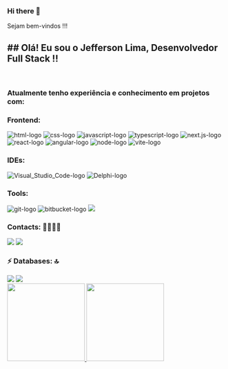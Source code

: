 <!--
**JBLimaGo/JBLimaGo** is a ✨ _special_ ✨ repository because its `README.md` (this file) appears on your GitHub profile.

Here are some ideas to get you started:

- 🔭 I’m currently working on ...
- 🌱 I’m currently learning ...
- 👯 I’m looking to collaborate on ...
- 🤔 I’m looking for help with ...
- 💬 Ask me about ...
- 📫 How to reach me: ...
- 😄 Pronouns: ...
- ⚡ Fun fact: ...
-->



### Hi there 👋
Sejam bem-vindos !!!
<br>
## ## Olá! Eu sou o Jefferson Lima, Desenvolvedor Full Stack !!
<br>

### Atualmente tenho experiência e conhecimento em projetos com:

### Frontend:
<div>
 <img src="https://img.shields.io/badge/HTML5-E34F26?style=for-the-badge&logo=html5&logoColor=white" alt="html-logo"/>
 <img src="https://img.shields.io/badge/CSS3-1572B6?style=for-the-badge&logo=css3&logoColor=white" alt="css-logo"/>
 <img src="https://img.shields.io/badge/JavaScript-F7DF1E?style=for-the-badge&logo=javascript&logoColor=black" alt="javascript-logo"/>
 <img src="https://img.shields.io/badge/TypeScript-3178C6?style=for-the-badge&logo=typescript&logoColor=white" alt="typescript-logo"/>
 <img src="https://img.shields.io/badge/Next.js-000000?style=for-the-badge&logo=next.js&logoColor=white" alt="next.js-logo"/>
 <img src="https://img.shields.io/badge/React-20232A?style=for-the-badge&logo=react&logoColor=61DAFB" alt="react-logo"/>
 <img src="https://img.shields.io/badge/Angular-DD0031?style=for-the-badge&logo=angular&logoColor=white" alt="angular-logo"/>
 <img src="https://img.shields.io/badge/Node%20js-339933?style=for-the-badge&logo=nodedotjs&logoColor=white" alt="node-logo"/>
 <img src="https://img.shields.io/badge/Vite-B73BFE?style=for-the-badge&logo=vite&logoColor=FFD62E" alt="vite-logo"/>
</div>

### IDEs: 
<div>
 <img src="https://img.shields.io/badge/Visual_Studio_Code-0078D4?style=for-the-badge&logo=visual%20studio%20code&logoColor=white" alt="Visual_Studio_Code-logo"/>
 <img src="https://img.shields.io/badge/Delphi-B22222?style=for-the-badge&logo=delphi&logoColor=white" alt="Delphi-logo"/>
</div>

### Tools:
<div>
 <img src="https://camo.githubusercontent.com/aa9359eb35f92d11bb47bff9b17b39bb9a04fc3003ff6b9b9a87ff2f8e63f390/68747470733a2f2f696d672e736869656c64732e696f2f62616467652f2d4769742d626c61636b3f7374796c653d666c61742d737175617265266c6f676f3d676974" alt="git-logo"/>
 <img src="https://camo.githubusercontent.com/b6a66fadb193e21d865bc9dc40935bf61ab1747e7a294af8f72fc0f9db0880c1/68747470733a2f2f696d672e736869656c64732e696f2f62616467652f2d4269744275636b65742d6461726b626c75653f7374796c653d666c61742d737175617265266c6f676f3d6269746275636b6574" alt="bitbucket-logo"/>
 <a href = "http://github.com/JBLimaGo" target="_blank"><img src="https://img.shields.io/badge/GitHub-100000?style=for-the-badge&logo=github&logoColor=white" target="_blank">  </a>
</div>

### Contacts: 👩🏻‍💻🤝
<div>                                                       
  <a href = "mailto:jefferson.lima.pb@gmail.com"><img src="https://img.shields.io/badge/-Gmail-D14836?style=for-the-badge&logo=gmail&logoColor=white" target="_blank"></a>
  <a href = "https://linkedin.com/in/jefferson-lima-dev" target="_blank"><img src="https://img.shields.io/badge/-LinkedIn-%230077B5?style=for-the-badge&logo=linkedin&logoColor=white" target="_blank"></a>  

  <!-- <img src="https://raw.githubusercontent.com/MicaelliMedeiros/micaellimedeiros/master/image/computer-illustration.png" target="_blank"> -->
 <!--  <a href = "https://equablethistle83@walletofsatoshi.com" target="_blank"><img src= "https://img.shields.io/badge/Bitcoin-000000?style=for-the-badge&logo=bitcoin&logoColor=white" target="_blank"> equablethistle83@walletofsatoshi.com </a>  -->
</div>

### ⚡ Databases: 🔝
<div> 
 <img src = "https://img.shields.io/badge/PostgreSQL-316192?style=for-the-badge&logo=postgresql&logoColor=white"/>
 <img src = "https://img.shields.io/badge/Firebird-003B57?style=for-the-badge&logo=sqlite&logoColor=Orange"/>
</div>


<div>
<a href="http://github.com/JBLimaGo">
  <img height="180em" src="https://github-readme-stats.vercel.app/api?username=JBLimaGo&show_icons=true&theme=tokyonight&include_all_commits=true&count_private=true"/>
  <img height="180em" src="https://github-readme-stats.vercel.app/api/top-langs/?username=JBLimaGo&layout=compact&langs_coint=16&theme=tokyonight"/> 
</div>

<!--
![Snake animation](https://github.com/rafaballerini2/JBLimaGo/blob/output/github-contribution-grid-snake.svg)
<picture>
  <source media="(prefers-color-scheme: dark)" srcset="https://raw.githubusercontent.com/JBLimaGo/JBLimaGo/output/github-contribution-grid-snake-dark.svg">
  <source media="(prefers-color-scheme: light)" srcset="https://raw.githubusercontent.com/JBLimaGo/JBLimaGo/output/github-contribution-grid-snake.svg">
  <img alt="github contribution grid snake animation" src="https://raw.githubusercontent.com/JBLimaGo/JBLimaGo/output/github-contribution-grid-snake.svg">
</picture>
-->




